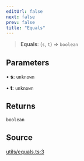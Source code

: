 ```yaml
---
editUrl: false
next: false
prev: false
title: "Equals"
---
```


> **Equals**: (`s`, `t`) => `boolean`

## Parameters

• **s**: `unknown`

• **t**: `unknown`

## Returns

`boolean`

## Source

[utils/equals.ts:3](https://github.com/nodenogg-in/alpha-p2p/blob/8383a4b/packages/statekit/src/utils/equals.ts#L3)

